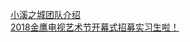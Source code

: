   
[小溪之城团队介绍](http://www.dianyue.me/archives/102/3m7t8a7r86ryraz4/)  
[2018金鹰电视艺术节开幕式招募实习生啦！](http://www.dianyue.me/archives/377/ingijlgafme5f7am/)